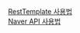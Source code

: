 

<a href="https://zeroco.tistory.com/118">RestTemplate 사용법</a> <br>
<a href="https://zeroco.tistory.com/119">Naver API 사용법</a>
